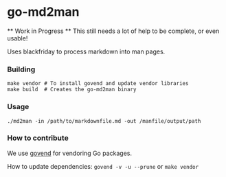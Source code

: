 go-md2man
=========

** Work in Progress **
This still needs a lot of help to be complete, or even usable!

Uses blackfriday to process markdown into man pages.

### Building

```
make vendor # To install govend and update vendor libraries
make build  # Creates the go-md2man binary
```

### Usage
```
./md2man -in /path/to/markdownfile.md -out /manfile/output/path
```
### How to contribute

We use [govend](https://github.com/govend/govend) for vendoring Go packages.

How to update dependencies: `govend -v -u --prune` or `make vendor`
